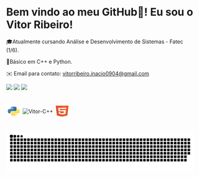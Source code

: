 # Bem vindo ao meu GitHub👑! Eu sou o Vitor Ribeiro!
🎓Atualmente cursando Análise e Desenvolvimento de Sistemas - Fatec (1/6).

📘Básico em C++ e Python.

✉️ Email para contato: vitorribeiro.inacio0904@gmail.com


<img src="https://github-readme-stats-wheat-two-53.vercel.app/api?username=VitorRibeiro024&theme=react&hide_border=false&include_all_commits=false&count_private=false"  width="364px" /> <img src="https://github-readme-streak-stats.herokuapp.com/?user=VitorRIbeiro024&theme=react&hide_border=false"  width="400px" /> ![](https://github-readme-stats-wheat-two-53.vercel.app/api/top-langs/?username=VitorRibeiro024&theme=react&hide_border=false&include_all_commits=false&count_private=false&layout=compact)
#
<img align="center" alt="Vitor-Python" height="30" width="40" src="https://raw.githubusercontent.com/devicons/devicon/master/icons/python/python-original.svg"> <img align="center" alt="Vitor-C++" height="30" width="40" src="https://raw.githubusercontent.com/jmnote/z-icons/master/svg/cpp.svg"> <img align="center" alt="Vitor-HTML" height="30" width="40" src="https://raw.githubusercontent.com/devicons/devicon/master/icons/html5/html5-original.svg">
#
<picture>
  <source media="(prefers-color-scheme: dark)" srcset="https://raw.githubusercontent.com/platane/platane/output/github-contribution-grid-snake-dark.svg">
  <source media="(prefers-color-scheme: light)" srcset="https://raw.githubusercontent.com/platane/platane/output/github-contribution-grid-snake.svg">
  <img alt="github contribution grid snake animation" src="https://raw.githubusercontent.com/platane/platane/output/github-contribution-grid-snake.svg">
</picture>
